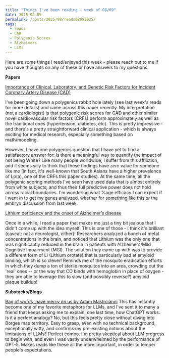```yaml
---
title: "Things I've been reading - week of 08/09"
date: 2025-08-09
permalink: /posts/2025/08/reads08092025/
tags:
  - reads
  - CAD
  - Polygenic Scores
  - Alzheimers
  - LLMs
---
```


Here are some things I read/enjoyed this week - please reach out to me if you have thoughts on any of these or have answers to my questions:

**Papers**

[Importance of Clinical, Laboratory, and Genetic Risk Factors for Incident Coronary Artery Disease (CAD) ](https://pubmed.ncbi.nlm.nih.gov/40605734/)

I've been going down a polygenics rabbit hole lately (see last week's reads for more details) and came across this paper recently. My interpretation (not a cardiologist) is that polygenic risk scores for CAD and other similar novel cardiovascular risk factors (CRFs) perform approximately as well as the traditional ones (hypertension, diabetes, etc). This is pretty impressive - and there's a pretty straightforward clinical application - which is always exciting for medical research, especially something based on math/modeling.

However, I have one polygenics question that I have yet to find a satisfactory answer for: Is there a meaningful way to quantify the impact of not being White? Like many people worldwide, I suffer from this affliction, and it seems silly to think that these findings have _zero_ value for someone like me (in fact, it's well-known that South Asians have a higher prevalence of Lp(a), one of the CRFs this paper studies). At the same time, all the polygenic scoring methods I've seen have used data that is almost entirely from white subjects, and thus their full predictive power does not hold across racial boundaries. I'm wondering what %age efficacy I can expect if I went in to get my genes analyzed, whether for something like this or the embryo discussion from last week.

[Lithium deficiency and the onset of Alzheimer’s disease](https://www.nature.com/articles/s41586-025-09335-x)

Once in a while, I read a paper that makes me just a tiny bit jealous that I didn't come up with the idea myself. This is one of those - I think it's brilliant (caveat: not a neurologist, either)!  Researchers analyzed a bunch of metal concentrations in the brain, and noticed that Lithium was the only one that was significantly reduced in the brain in patients with Alzheimers/Mild Cognitive Imoairment (MCI). The solution they came up with was to provide a different form of Li (Lithium orotate) that is particularly bad at amyloid binding, which is so clever! Reminds me of the mosquito eradication efforts in which they dump a ton of sterile mosquitos into an area, crowding out the 'real' ones -- or the way that CO binds with hemoglobin in place of oxygen - they are able to leverage this to slow (and possibly reverse?) amyloid plaque buildup!


**Substacks/Blogs**

[Bag of words, have mercy on us by Adam Mastroianni](https://www.experimental-history.com/p/bag-of-words-have-mercy-on-us)
This has instantly become one of my favorite metaphors for LLMs, and I've sent it to many a friend that keeps asking me to explain, one last time, how ChatGPT works. Is it a perfect analogy? No, but this feels pretty close without diving into Borges map territory. Easy to grasp, even with no technical background, exceptionally witty, and confirms my pre-existing notions about the limitations of LLMs? Perfect combo. I'm pretty skeptical about LLM progress to begin with, and even I was vastly underwhelmed by the performance of GPT-5. Makes reads like these all the more important, in order to temper people's expectations. 